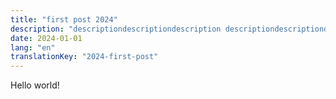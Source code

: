 ```yaml
---
title: "first post 2024"
description: "descriptiondescriptiondescription descriptiondescriptiondescriptiondescription"
date: 2024-01-01
lang: "en"
translationKey: "2024-first-post"
---
```


Hello world!
